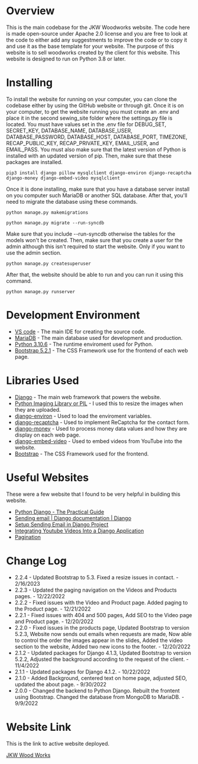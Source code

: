 # Overview
This is the main codebase for the JKW Woodworks website. The code here is made open-source under Apache 2.0 license and you are free to look at the code to either add any suggestments to improve the code or to copy it and use it as the base template for your website. The purpose of this website is to sell woodworks created by the client for this website. This website is designed to run on Python 3.8 or later.


# Installing
To install the website for running on your computer, you can clone the codebase either by using the GitHub website or through git. Once it is on your computer, to get the website running you must create an .env and place it in the second sewing_site folder where the settings.py file is located. You must have values set in the .env file for DEBUG_SET, SECRET_KEY, DATABASE_NAME, DATABASE_USER, DATABASE_PASSWORD, DATABASE_HOST, DATABASE_PORT, TIMEZONE, RECAP_PUBLIC_KEY, RECAP_PRIVATE_KEY, EMAIL_USER, and EMAIL_PASS. You must also make sure that the latest version of Python is installed with an updated version of pip. Then, make sure that these packages are installed.
```
pip3 install django pillow mysqlclient django-environ django-recaptcha django-money django-embed-video mysqlclient
```
Once it is done installing, make sure that you have a database server install on you computer such MariaDB or another SQL database. After that, you'll need to migrate the database using these commands.
```
python manage.py makemigrations
```
```
python manage.py migrate --run-syncdb
```
Make sure that you include --run-syncdb otherwise the tables for the models won't be created. Then, make sure that you create a user for the admin although this isn't required to start the website. Only if you want to use the admin section.
```
python manage.py createsuperuser
```
After that, the website should be able to run and you can run it using this command.
```
python manage.py runserver
```


# Development Environment
* [VS code](https://code.visualstudio.com/) - The main IDE for creating the source code.
* [MariaDB](https://mariadb.org/) - The main database used for development and production.
* [Python 3.10.6](https://www.python.org/) - The runtime enviroment used for Python.
* [Bootstrap 5.2.1](https://getbootstrap.com/docs/5.2/getting-started/introduction/) - The CSS Framework use for the frontend of each web page.


# Libraries Used
* [Django](https://www.djangoproject.com/) - The main web framework that powers the website.
* [Python Imaging Library or PIL](https://python-pillow.org/) - I used this to resize the images when they are uploaded.
* [django-environ](https://django-environ.readthedocs.io/en/latest/) - Used to load the enviroment variables.
* [django-recaptcha](https://github.com/torchbox/django-recaptcha) - Used to implement ReCaptcha for the contact form.
* [django-money](https://django-money.readthedocs.io/en/stable/) - Used to process money data values and how they are display on each web page.
* [django-embed-video](https://django-embed-video.readthedocs.io/en/latest/) - Used to embed videos from YouTube into the website.
* [Bootstrap](https://getbootstrap.com/) - The CSS Framework used for the frontend.


# Useful Websites
These were a few website that I found to be very helpful in building this website.

* [Python Django - The Practical Guide](https://www.udemy.com/share/104wQs3@RslbiNqsmO9a3w8M7W1O6VrwpLagNEYjMZD12G0NKmY3VKk0391vZ1EhRKe6fyIiUw==/)
* [Sending email | Django documentation | Django](https://docs.djangoproject.com/en/4.1/topics/email/)
* [Setup Sending Email in Django Project](https://www.geeksforgeeks.org/setup-sending-email-in-django-project/)
* [Integrating Youtube Videos Into a Django Application](https://www.section.io/engineering-education/integrating-youtube-videos-into-a-django-application/)
* [Pagination](https://docs.djangoproject.com/en/4.1/topics/pagination/)

# Change Log
* 2.2.4 - Updated Bootstrap to 5.3. Fixed a resize issues in contact. - 2/16/2023
* 2.2.3 - Updated the paging navigation on the Videos and Products pages. - 12/22/2022
* 2.2.2 - Fixed issues with the Video and Product page. Added paging to the Product page. - 12/21/2022
* 2.2.1 - Fixed issues with 404 and 500 pages, Add SEO to the Video page and Product page. - 12/20/2022
* 2.2.0 - Fixed issues in the products page, Updated Bootstrap to version 5.2.3, Website now sends out emails when requests are made, Now able to control the order the images appear in the slides, Added the video section to the website, Added two new icons to the footer. - 12/20/2022
* 2.1.2 - Updated packages for Django 4.1.3, Updated Bootstrap to version 5.2.2, Adjusted the background according to the request of the client. - 11/4/2022
* 2.1.1 - Updated packages for Django 4.1.2. - 10/22/2022
* 2.1.0 - Added Background, centered text on home page, adjusted SEO, updated the about page. - 9/30/2022
* 2.0.0 - Changed the backend to Python Django. Rebuilt the frontent using Bootstrap. Changed the database from MongoDB to MariaDB. - 9/9/2022

# Website Link
This is the link to active website deployed.

[JKW Wood Works](https://www.jkwwoodworks.com/)